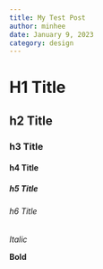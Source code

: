 ```yaml
---
title: My Test Post
author: minhee
date: January 9, 2023
category: design
---
```


# H1 Title

## h2 Title

### h3 Title

#### h4 Title

##### h5 Title

###### h6 Title

_Italic_

**Bold**
